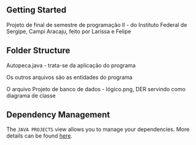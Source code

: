 ## Getting Started

Projeto de final de semestre de programação II - do Instituto Federal de Sergipe, Campi Aracaju, feito por Larissa e Felipe



## Folder Structure

Autopeca.java - trata-se da aplicação do programa

Os outros arquivos são as entidades do programa

O arquivo Projeto de banco de dados - lógico.png, DER servindo como diagrama de classe

## Dependency Management

The `JAVA PROJECTS` view allows you to manage your dependencies. More details can be found [here](https://github.com/microsoft/vscode-java-dependency#manage-dependencies).
